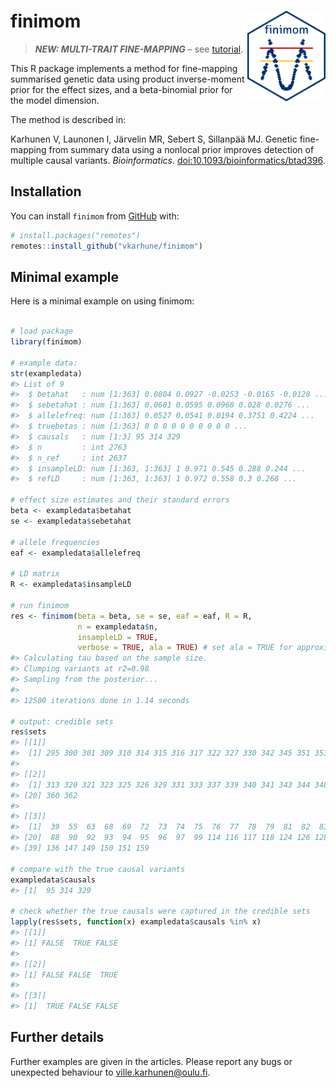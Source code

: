 
<!-- README.md is generated from README.Rmd. Please edit that file -->
<!-- remember to knit this separately with devtools::build_readme() -->

# finimom <img src="man/figures/finimom.png" align="right" width="125"/>

<!-- badges: start -->
<!-- badges: end -->

> ***NEW: MULTI-TRAIT FINE-MAPPING*** – see
> [tutorial](https://vkarhune.github.io/finimom/articles/multitrait.html).

This R package implements a method for fine-mapping summarised genetic
data using product inverse-moment prior for the effect sizes, and a
beta-binomial prior for the model dimension.

The method is described in:

Karhunen V, Launonen I, Järvelin MR, Sebert S, Sillanpää MJ. Genetic
fine-mapping from summary data using a nonlocal prior improves detection
of multiple causal variants. *Bioinformatics*.
[doi:10.1093/bioinformatics/btad396](https://doi.org/10.1093/bioinformatics/btad396).

## Installation

You can install `finimom` from [GitHub](https://github.com/) with:

``` r
# install.packages("remotes")
remotes::install_github("vkarhune/finimom")
```

## Minimal example

Here is a minimal example on using finimom:

``` r

# load package
library(finimom)

# example data:
str(exampledata)
#> List of 9
#>  $ betahat   : num [1:363] 0.0804 0.0927 -0.0253 -0.0165 -0.0128 ...
#>  $ sebetahat : num [1:363] 0.0601 0.0595 0.0968 0.028 0.0276 ...
#>  $ allelefreq: num [1:363] 0.0527 0.0541 0.0194 0.3751 0.4224 ...
#>  $ truebetas : num [1:363] 0 0 0 0 0 0 0 0 0 0 ...
#>  $ causals   : num [1:3] 95 314 329
#>  $ n         : int 2763
#>  $ n_ref     : int 2637
#>  $ insampleLD: num [1:363, 1:363] 1 0.971 0.545 0.288 0.244 ...
#>  $ refLD     : num [1:363, 1:363] 1 0.972 0.558 0.3 0.268 ...

# effect size estimates and their standard errors
beta <- exampledata$betahat
se <- exampledata$sebetahat

# allele frequencies
eaf <- exampledata$allelefreq

# LD matrix
R <- exampledata$insampleLD

# run finimom
res <- finimom(beta = beta, se = se, eaf = eaf, R = R,
               n = exampledata$n,
               insampleLD = TRUE,
               verbose = TRUE, ala = TRUE) # set ala = TRUE for approximate Laplace
#> Calculating tau based on the sample size.
#> Clumping variants at r2=0.98
#> Sampling from the posterior...
#> 
#> 12500 iterations done in 1.14 seconds

# output: credible sets
res$sets
#> [[1]]
#>  [1] 295 300 301 309 310 314 315 316 317 322 327 330 342 345 351 353
#> 
#> [[2]]
#>  [1] 313 320 321 323 325 326 329 331 333 337 339 340 341 343 344 348 350 352 355
#> [20] 360 362
#> 
#> [[3]]
#>  [1]  39  55  63  68  69  72  73  74  75  76  77  78  79  81  82  83  85  86  87
#> [20]  88  90  92  93  94  95  96  97  99 114 116 117 118 124 126 128 129 131 133
#> [39] 136 147 149 150 151 159

# compare with the true causal variants
exampledata$causals
#> [1]  95 314 329

# check whether the true causals were captured in the credible sets
lapply(res$sets, function(x) exampledata$causals %in% x)
#> [[1]]
#> [1] FALSE  TRUE FALSE
#> 
#> [[2]]
#> [1] FALSE FALSE  TRUE
#> 
#> [[3]]
#> [1]  TRUE FALSE FALSE
```

## Further details

Further examples are given in the articles. Please report any bugs or
unexpected behaviour to <ville.karhunen@oulu.fi>.
